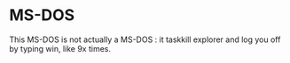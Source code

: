 # MS-DOS

This MS-DOS is not actually a MS-DOS : it taskkill explorer and log you off by typing win, like 9x times.
